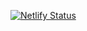[![Netlify Status](https://api.netlify.com/api/v1/badges/3632ea39-8080-4c99-9d3d-5531e3e62518/deploy-status)](https://app.netlify.com/sites/eamirgh/deploys)
